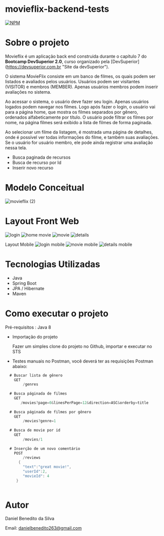 # movieflix-backend-tests

[![NPM](https://img.shields.io/npm/l/react)](https://github.com/Daniel-BS-Dev/bootcamp-devsuperior/blob/main/LICENSE)

# Sobre o projeto

Movieflix é um aplicação back end construida durante o capítulo 7 do **Bootcamp DevSuperior 2.0**, curso organizado pela [DevSuperior]
(https://devsuperior.com.br "Site da devSuperior").

O sistema MovieFlix consiste em um banco de filmes, os quais podem ser listados e avaliados pelos usuários. Usuários podem ser visitantes (VISITOR) e membros (MEMBER). Apenas usuários membros podem inserir avaliações no sistema.

Ao acessar o sistema, o usuário deve fazer seu login. Apenas usuários logados podem navegar nos filmes. Logo após fazer o login, o usuário vai para a página home, que mostra os filmes separados por gênero, ordenados alfabeticamente por título. O usuário pode filtrar os filmes por nome, na página filmes será exibido a lista de filmes de forma paginada.

Ao selecionar um filme da listagem, é mostrada uma página de detalhes, onde é possível ver todas informações do filme, e também suas avaliações. Se o usuário for usuário membro, ele pode ainda registrar uma avaliação nessa tela. 

   * Busca paginada de recursos
   * Busca de recurso por Id
   * Inserir novo recurso
  
   
# Modelo Conceitual
![movieflix (2)](https://user-images.githubusercontent.com/81425846/125809059-eb316f49-ddcd-4f27-ab52-ac7337db8b4d.png)

# Layout Front Web
![login](https://user-images.githubusercontent.com/81425846/153729778-26d6185f-ee6c-4770-bf2a-8543be5039c0.png)
![home movie](https://user-images.githubusercontent.com/81425846/153729782-4f1e92ec-3766-4e4f-aa47-1a34a9c7fedb.png)
![movie](https://user-images.githubusercontent.com/81425846/153729785-99028bda-b42c-4a74-b5dc-287b67eacf75.png)
![details](https://user-images.githubusercontent.com/81425846/153729787-b071f4cf-7657-4182-bd31-2e86115d2879.png)

Layout Mobile
![login mobile](https://user-images.githubusercontent.com/81425846/153729815-4ece7c2a-1940-465a-8480-ceee62b3be45.png)
![movie mobile](https://user-images.githubusercontent.com/81425846/153729823-a2896065-c2d4-4ff2-a2cc-78d9e7389178.png)
![details mobile](https://user-images.githubusercontent.com/81425846/153729825-e647a724-4233-4eb7-87ee-564b14fb5da2.png)

# Tecnologias Utilizadas
   - Java
   - Spring Boot
   - JPA / Hibernate
   - Maven
   
# Como executar o projeto

Pré-requisitos : Java 8

* Importação do projeto

     Fazer um simples clone do projeto no Github, importar e executar no STS

* Testes manuais no Postman, você deverá ter as requisições Postman abaixo:
    
 ```java
   # Buscar lista de gênero
     GET 
         /genres
    
   # Busca páginada de filmes
     GET 
        /movies?page=0&linesPerPage=12&direction=ASC&orderby=title
        
   # Busca páginada de filmes por gênero
     GET 
         /movies?genre=1
         
   # Busca de movie por id
     GET 
         /movies/1
         
   # Inserção de um novo comentário
     POST 
         /reviews
       {
         "text":"great movie!",
         "userId":2,
         "movieId": 4
      }
    
  ``````````
  


# Autor 

Daniel Benedito da Silva

Email: danielbenedito263@gmail.com

